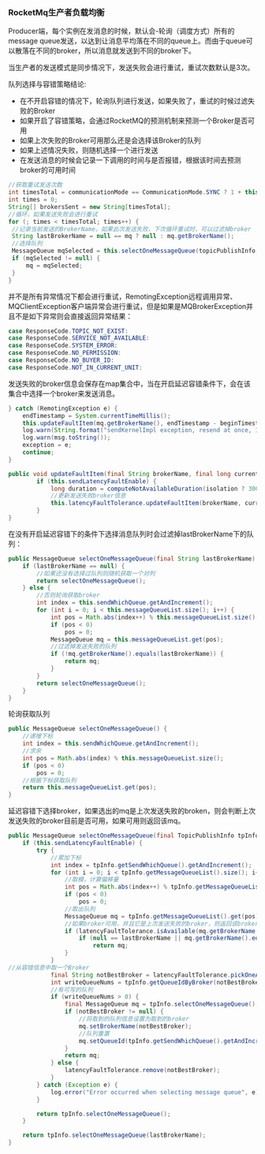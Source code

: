 ### RocketMq生产者负载均衡

Producer端，每个实例在发消息的时候，默认会-轮询（调度方式）所有的message queue发送，以达到让消息平均落在不同的queue上。而由于queue可以散落在不同的broker，所以消息就发送到不同的broker下。

当生产者的发送模式是同步情况下，发送失败会进行重试，重试次数默认是3次。

队列选择与容错策略结论:

- 在不开启容错的情况下，轮询队列进行发送，如果失败了，重试的时候过滤失败的Broker
- 如果开启了容错策略，会通过RocketMQ的预测机制来预测一个Broker是否可用
- 如果上次失败的Broker可用那么还是会选择该Broker的队列
- 如果上述情况失败，则随机选择一个进行发送
- 在发送消息的时候会记录一下调用的时间与是否报错，根据该时间去预测broker的可用时间

```java
//获取重试发送次数
int timesTotal = communicationMode == CommunicationMode.SYNC ? 1 + this.defaultMQProducer.getRetryTimesWhenSendFailed() : 1;
int times = 0;
String[] brokersSent = new String[timesTotal];
//循环，如果发送失败会进行重试
for (; times < timesTotal; times++) {
 //记录当前发送的BrokerName，如果此次发送失败，下次循环重试时，可以过滤掉broker
 String lastBrokerName = null == mq ? null : mq.getBrokerName();
 //选择队列
 MessageQueue mqSelected = this.selectOneMessageQueue(topicPublishInfo, lastBrokerName);
 if (mqSelected != null) {
     mq = mqSelected;
 }
}
```

并不是所有异常情况下都会进行重试，RemotingException远程调用异常、MQClientException客户端异常会进行重试，但是如果是MQBrokerException并且不是如下异常则会直接返回异常结果：

```java
case ResponseCode.TOPIC_NOT_EXIST:
case ResponseCode.SERVICE_NOT_AVAILABLE:
case ResponseCode.SYSTEM_ERROR:
case ResponseCode.NO_PERMISSION:
case ResponseCode.NO_BUYER_ID:
case ResponseCode.NOT_IN_CURRENT_UNIT:
```

发送失败的broker信息会保存在map集合中，当在开启延迟容错条件下，会在该集合中选择一个broker来发送消息。

```java
} catch (RemotingException e) {
    endTimestamp = System.currentTimeMillis();
    this.updateFaultItem(mq.getBrokerName(), endTimestamp - beginTimestampPrev, true);
    log.warn(String.format("sendKernelImpl exception, resend at once, InvokeID: %s, RT: %sms, Broker: %s", invokeID, endTimestamp - beginTimestampPrev, mq), e);
    log.warn(msg.toString());
    exception = e;
    continue;
}

public void updateFaultItem(final String brokerName, final long currentLatency, boolean isolation) {
        if (this.sendLatencyFaultEnable) {
            long duration = computeNotAvailableDuration(isolation ? 30000 : currentLatency);
            //更新发送失败broker信息
            this.latencyFaultTolerance.updateFaultItem(brokerName, currentLatency, duration);
        }
}
```

在没有开启延迟容错下的条件下选择消息队列时会过滤掉lastBrokerName下的队列：

```java
public MessageQueue selectOneMessageQueue(final String lastBrokerName) {
    if (lastBrokerName == null) {
        //如果还没有选择过队列则随机获取一个对列
        return selectOneMessageQueue();
    } else {
        //否则轮询获取broker
        int index = this.sendWhichQueue.getAndIncrement();
        for (int i = 0; i < this.messageQueueList.size(); i++) {
            int pos = Math.abs(index++) % this.messageQueueList.size();
            if (pos < 0)
                pos = 0;
            MessageQueue mq = this.messageQueueList.get(pos);
            //过滤掉发送失败的队列
            if (!mq.getBrokerName().equals(lastBrokerName)) {
                return mq;
            }
        }
        return selectOneMessageQueue();
    }
}

```

轮询获取队列

```java
public MessageQueue selectOneMessageQueue() {
    //递增下标
    int index = this.sendWhichQueue.getAndIncrement();
    //求余
    int pos = Math.abs(index) % this.messageQueueList.size();
    if (pos < 0)
        pos = 0;
    //根据下标获取队列
    return this.messageQueueList.get(pos);
}
```

延迟容错下选择broker，如果选出的mq是上次发送失败的broken，则会判断上次发送失败的broker目前是否可用，如果可用则返回该mq。

```java
public MessageQueue selectOneMessageQueue(final TopicPublishInfo tpInfo, final String lastBrokerName) {
    if (this.sendLatencyFaultEnable) {
        try {
            //累加下标
            int index = tpInfo.getSendWhichQueue().getAndIncrement();
            for (int i = 0; i < tpInfo.getMessageQueueList().size(); i++) {
                //取模，计算偏移量
                int pos = Math.abs(index++) % tpInfo.getMessageQueueList().size();
                if (pos < 0)
                    pos = 0;
                //取出队列
                MessageQueue mq = tpInfo.getMessageQueueList().get(pos);
                //如果broker可用，并且它是上次发送失败的broker，则返回该broker的队列
                if (latencyFaultTolerance.isAvailable(mq.getBrokerName())) {
                    if (null == lastBrokerName || mq.getBrokerName().equals(lastBrokerName))
                        return mq;
                }
            }
//从容错信息中取一个Broker
            final String notBestBroker = latencyFaultTolerance.pickOneAtLeast();
            int writeQueueNums = tpInfo.getQueueIdByBroker(notBestBroker);
            //有可写的队列
            if (writeQueueNums > 0) {
                final MessageQueue mq = tpInfo.selectOneMessageQueue();
                if (notBestBroker != null) {
                    //将取到的队列信息设置为取到的broker
                    mq.setBrokerName(notBestBroker);
                    //队列重置
                    mq.setQueueId(tpInfo.getSendWhichQueue().getAndIncrement() % writeQueueNums);
                }
                return mq;
            } else {
                latencyFaultTolerance.remove(notBestBroker);
            }
        } catch (Exception e) {
            log.error("Error occurred when selecting message queue", e);
        }

        return tpInfo.selectOneMessageQueue();
    }

    return tpInfo.selectOneMessageQueue(lastBrokerName);
}
```

​									